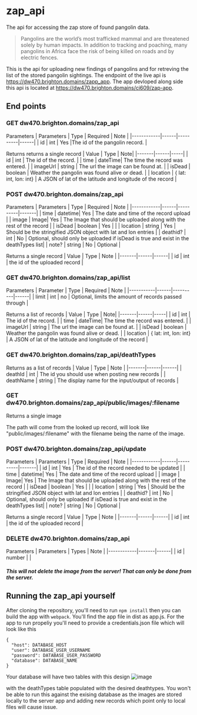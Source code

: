# zap_api

The api for accessing the zap store of found pangolin data. 

>Pangolins are the world’s most trafficked mammal and are threatened solely by human
impacts. In addition to tracking and poaching, many pangolins in Africa face the risk of being
killed on roads and by electric fences.

This is the api for uploading new findings of pangolins and for retreving the list of the stored pangolin sightings. The endpoint of the live api is https://dw470.brighton.domains/zapp_app. The app devloped along side this api is located at https://dw470.brighton.domains/ci609/zap-app. 

## End points

### GET dw470.brighton.domains/zap_api


Parameters
| Parameters | Type | Required | Note |
|------------|------|----------|------|
| id         | int  | Yes      |The id of the pangolin record. |

Returns returns a single record
| Value | Type | Note|
|-------|------|-----|
| id    | int  | The id of the record. |
| time  | dateTime| The time the record was entered. |
| imageUrl | string | The url the image can be found at. |
| isDead | boolean | Weather the pangolin was found alive or dead. |
| location | { lat: int, lon: int} | A JSON of lat of the latitude and longitude of the record |

### POST dw470.brighton.domains/zap_api

Parameters
| Parameters | Type | Required | Note |
|------------|------|----------|-------|
| time       | datetime| Yes | The date and time of the record upload |
| image      | Image| Yes | The Image that should be uploaded along with the rest of the record |
| isDead     | boolean | Yes | |
| location   | string | Yes | Should be the stringified JSON object with lat and lon entries |
| deathid?   | int | No | Optional, should only be uploaded if isDead is true and exist in the deathTypes list|
| note?       | string | No | Optional |

Returns a single record
| Value | Type | Note |
|-------|------|------|
| id | int | the id of the uploaded record |

### GET dw470.brighton.domains/zap_api/list

Parameters
| Parameter | Type | Required | Note |
|-----------|------|----------|------|
| limit     | int  | no       | Optional, limits the amount of records passed through |

Returns a list of records
| Value | Type | Note|
|-------|------|-----|
| id    | int  | The id of the record. |
| time  | dateTime| The time the record was entered. |
| imageUrl | string | The url the image can be found at. |
| isDead | boolean | Weather the pangolin was found alive or dead. |
| location | { lat: int, lon: int} | A JSON of lat of the latitude and longitude of the record |

### GET dw470.brighton.domains/zap_api/deathTypes

Returns as a list of records
| Value | Type | Note | 
|-------|------|------|
| deathId | int | The id you should use when posting new records |
| deathName | string | The display name for the input/output of records |

### GET dw470.brighton.domains/zap_api/public/images/:filename

Returns a single image

The path will come from the looked up record, will look like "public/images/:filename" with the filename being the name of the image. 

### POST dw470.brighton.domains/zap_api/update

Parameters
| Parameters | Type | Required | Note |
|------------|------|----------|-------|
| id         | int  | Yes      | The id of the record needed to be updated |
| time       | datetime| Yes | The date and time of the record upload |
| image      | Image| Yes | The Image that should be uploaded along with the rest of the record |
| isDead     | boolean | Yes | |
| location   | string | Yes | Should be the stringified JSON object with lat and lon entries |
| deathid?   | int | No | Optional, should only be uploaded if isDead is true and exist in the deathTypes list|
| note?       | string | No | Optional |


Returns a single record
| Value | Type | Note |
|-------|------|------|
| id | int | the id of the uploaded record |


### DELETE dw470.brighton.domains/zap_api

Parameters
| Parameters | Types | Note |
|------------|-------|------|
| id         | number |     |

##### This will not delete the image from the server! That can only be done from the server.

## Running the zap_api yourself
After cloning the repository, you'll need to run `npm install` then you can build the app with `webpack`. You'll find the app file in dist as app.js. For the app to run propeliy you'll need to provide a credentials.json file which will look like this 
```
{
  "host": DATABASE_HOST
  "user": DATABASE_USER_USERNAME
  "password": DATABASE_USER_PASSWORD
  "database": DATABASE_NAME
}
```
Your database will have two tables with this design
![image](https://user-images.githubusercontent.com/7958479/145321135-5f5b82e6-eabb-400f-883e-6154b6fd4854.png)

with the deathTypes table populated with the desired deathtypes.
You won't be able to run this against the exising database as the images are stored locally to the server app and adding new records which point only to local files will cause issue.

